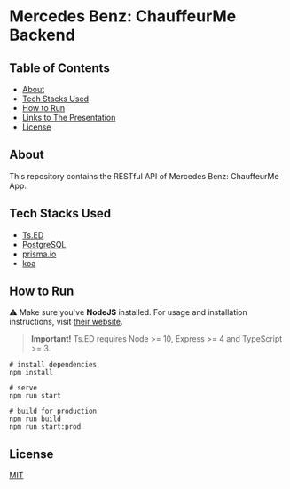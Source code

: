 # Mercedes Benz: ChauffeurMe Backend

## Table of Contents

* [About](#About)
* [Tech Stacks Used](#tech-stacks-used)
* [How to Run](#how-to-run)
* [Links to The Presentation](#links-to-the-presentation)
* [License](#license)

## About

This repository contains the RESTful API of Mercedes Benz: ChauffeurMe App.

## Tech Stacks Used

* [Ts.ED]( https://github.com/tsedio/tsed )
* [PostgreSQL](https://github.com/postgres/postgres)
* [prisma.io](https://github.com/prisma/prisma)
* [koa](https://github.com/koajs/koa)

## How to Run

⚠️ Make sure you've **NodeJS** installed. For usage and installation instructions, visit [their website](https://nodejs.dev).

> **Important!** Ts.ED requires Node >= 10, Express >= 4 and TypeScript >= 3.

```batch
# install dependencies
npm install

# serve
npm run start

# build for production
npm run build
npm run start:prod
```

## License

[MIT](LICENSE)
